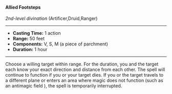 #### Allied Footsteps
*2nd-level divination* (Artificer,Druid,Ranger)
___
- **Casting Time:** 1 action
- **Range:** 50 feet
- **Components:** V, S, M (a piece of parchment)
- **Duration:** 1 hour
---
Choose a willing target within range. For the
duration, you and the target each know your exact
direction and distance from each other. The spell
will continue to function if you or your target dies.
If you or the target travels to a different plane or
enters an area where magic does not function (such
as an antimagic field ), the spell is temporarily
interrupted.
